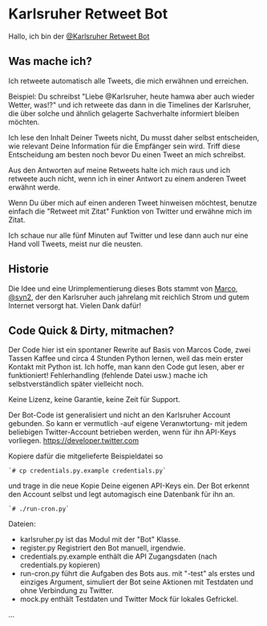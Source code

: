 # Karlsruher Retweet Bot

Hallo, ich bin der [\@Karlsruher Retweet Bot](https://twitter.com/Karlsruher "Karlsruher RT Bot")

## Was mache ich?
Ich retweete automatisch alle Tweets, die mich erwähnen und erreichen.


Beispiel: Du schreibst "Liebe \@Karlsruher, heute hamwa aber auch wieder Wetter, was!?" und ich retweete das dann in die Timelines der Karlsruher, die über solche und ähnlich gelagerte Sachverhalte informiert bleiben möchten.

Ich lese den Inhalt Deiner Tweets nicht, Du musst daher selbst entscheiden, wie relevant Deine Information für die Empfänger sein wird. Triff diese Entscheidung am besten noch bevor Du einen Tweet an mich schreibst.

Aus den Antworten auf meine Retweets halte ich mich raus und ich retweete auch nicht, wenn ich in einer Antwort zu einem anderen Tweet erwähnt werde.

Wenn Du über mich auf einen anderen Tweet hinweisen möchtest, benutze einfach die "Retweet mit Zitat" Funktion von Twitter und erwähne mich im Zitat.

Ich schaue nur alle fünf Minuten auf Twitter und lese dann auch nur eine Hand voll Tweets, meist nur die neusten.


## Historie
Die Idee und eine Urimplementierung dieses Bots stammt von [Marco, \@syn2](https://twitter.com/syn2), der den Karlsruher auch jahrelang mit reichlich Strom und gutem Internet versorgt hat. Vielen Dank dafür!

## Code Quick & Dirty, mitmachen?

Der Code hier ist ein spontaner Rewrite auf Basis von Marcos Code, zwei Tassen Kaffee und circa 4 Stunden Python lernen, weil das mein erster Kontakt mit Python ist. Ich hoffe, man kann den Code gut lesen, aber er funktioniert! Fehlerhandling (fehlende Datei usw.) mache ich selbstverständlich später vielleicht noch.

Keine Lizenz, keine Garantie, keine Zeit für Support.

Der Bot-Code ist generalisiert und nicht an den Karlsruher Account gebunden. So kann er vermutlich -auf eigene Veranwtortung- mit jedem beliebigen Twitter-Account betrieben werden, wenn für ihn API-Keys vorliegen. https://developer.twitter.com

Kopiere dafür die mitgelieferte Beispieldatei so

	`# cp credentials.py.example credentials.py`

und trage in die neue Kopie Deine eigenen API-Keys ein.
Der Bot erkennt den Account selbst und legt automagisch eine Datenbank für ihn an.


	`# ./run-cron.py`


Dateien:

* karlsruher.py ist das Modul mit der "Bot" Klasse.
* register.py Registriert den Bot manuell, irgendwie.
* credentials.py.example enthält die API Zugangsdaten (nach credentials.py kopieren)
* run-cron.py führt die Aufgaben des Bots aus.
mit "-test" als erstes und einziges Argument, simuliert der Bot seine Aktionen mit Testdaten und ohne Verbindung zu Twitter.
* mock.py enthält Testdaten und Twitter Mock für lokales Gefrickel.

...
